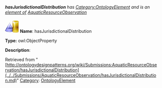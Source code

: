 ___hasJurisdictionalDistribution__ has [Category:OntologyElement](../../Category/OntologyElement.md "Category:OntologyElement") and is an [element of](../../Property/ElementOf.md "Property:ElementOf") [AquaticResourceObservation](../../Submissions/AquaticResourceObservation.md "Submissions:AquaticResourceObservation")_


  




[![ObjectProperty](../../images/thumb/c/c3/ObjectProperty.gif/45px-ObjectProperty.gif)](../../Image/ObjectProperty.gif.md "ObjectProperty")
__Name__: hasJurisdictionalDistribution 


__Type:__ owl:ObjectProperty 


__Description__: 





Retrieved from "[http://ontologydesignpatterns.org/wiki/Submissions:AquaticResourceObservation/hasJurisdictionalDistribution](../../Submissions/AquaticResourceObservation/hasJurisdictionalDistribution.md)"
 [Category](http://ontologydesignpatterns.org/wiki/Special:Categories "Special:Categories"): [OntologyElement](../../Category/OntologyElement.md "Category:OntologyElement")